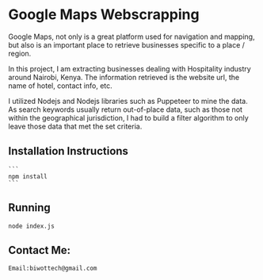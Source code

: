 # Google Maps Webscrapping
Google Maps, not only is a great platform used for navigation and mapping, but also is an important place to retrieve businesses specific to a place / region.

In this project, I am extracting businesses dealing with Hospitality industry around Nairobi, Kenya. The information retrieved is the website url, the name of hotel, contact info, etc.

I utilized Nodejs and Nodejs libraries such as Puppeteer to mine the data. As search keywords usually return out-of-place data, such as those not within the geographical jurisdiction, I had to build a filter algorithm to only leave those data that met the set criteria.


## Installation Instructions
````
```
npm install
```
````

## Running
```
node index.js
```

## Contact Me:
    Email:biwottech@gmail.com